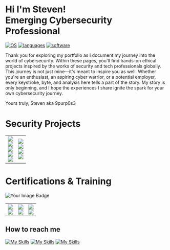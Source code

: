 # Hi I'm Steven! <br>Emerging Cybersecurity Professional<br/>
[![OS](https://go-skill-icons.vercel.app/api/icons?i=kali,windows,azure&theme=dark)]()
[![languages](https://go-skill-icons.vercel.app/api/icons?i=python,powershell,terminal&theme=dark)]()
[![software](https://go-skill-icons.vercel.app/api/icons?i=wireshark,elasticsearch&theme=dark)]()


Thank you for exploring my portfolio as I document my journey into the world of cybersecurity. Within these pages, you'll find hands-on ethical projects inspired by the works of security and tech professionals globally. This journey is not just mine—it's meant to inspire you as well. Whether you're an enthusiast, an aspiring cyber warrior, or a potential employer, every keystroke, byte, and analysis here tells a part of the story. My story is only beginning, and I hope the experiences I share ignite the spark for your own cybersecurity journey.

Yours truly, 
Steven aka 9purp0s3

# Security Projects
<table>
  <tr>
    <td>
      <a href="https://medium.com/@stevenrim/building-a-cloud-honeynet-soc-in-azure-980f84fb5147">
        <img src="https://img.shields.io/badge/-Building a Cloud Honeynet and SOC w/Azure-000000?&style=for-the-badge&logo=Medium&logoColor=white"/>
      </a>
      <br>
      <a href="https://medium.com/@stevenrim/vulnerability-scans-with-tenable-nessus-924d658c7348">
        <img src="https://img.shields.io/badge/-Vulnerability Scans w/Tenable Nessus-000000?&style=for-the-badge&logo=Medium&logoColor=white"/>
      </a>
      <br>
      <a href="https://medium.com/@stevenrim/cisco-packet-tracer-lab-series-more-0051e9e438b7">
        <img src="https://img.shields.io/badge/-Cisco Packet Tracer Lab Series-000000?&style=for-the-badge&logo=Medium&logoColor=white"/>
      </a>
      <br>
      <a href="https://medium.com/@stevenrim/active-directory-home-lab-w-virtualbox-e07932251a9f">
        <img src="https://img.shields.io/badge/-AD Home Lab w/VirtualBox and PowerShell-000000?&style=for-the-badge&logo=Medium&logoColor=white"/>
      </a>
      <br>
      <a href="https://medium.com/@stevenrim/virtual-attacks-and-splunk-insights-b892468cbec9">
        <img src="https://img.shields.io/badge/-Virtual Attacks and Splunk Insights-000000?&style=for-the-badge&logo=Medium&logoColor=white"/>
      </a>
    </td>
    <td>
      <a href="https://medium.com/@stevenrim/this-year-im-thankful-for-input-validation-error-handling-and-egg-nogging-logging-d85036e8443c">
        <img src="https://img.shields.io/badge/-Python: Secure Coding Assignment-000000?&style=for-the-badge&logo=Medium&logoColor=white"/>
      </a>
      <br>
      <a href="https://medium.com/@stevenrim/automating-security-workflow-w-limacharlie-and-tines-020ee72ee340">
        <img src="https://img.shields.io/badge/-Automating Security Workflow w/LimaCharlie-000000?&style=for-the-badge&logo=Medium&logoColor=white"/>
      </a>
      <br>
      <a href="https://medium.com/@stevenrim/owasp-juice-shop-10-2-for-arm64-raspberry-pi-5-68c28c046ccd">
        <img src="https://img.shields.io/badge/-Exploiting Vulnerabilities on OWASP Juice Shop-000000?&style=for-the-badge&logo=Medium&logoColor=white"/>
      </a>
      <br>
      <a href="https://medium.com/@stevenrim/teach-me-how-to-opsec-c1769e6937be">
        <img src="https://img.shields.io/badge/-Teach Me How To Opsec-000000?&style=for-the-badge&logo=Medium&logoColor=white"/>
      </a>
    </td>
  </tr>
</table>

# Certifications & Training
<img src="https://tryhackme-badges.s3.amazonaws.com/9purp0s3.png" alt="Your Image Badge" />
<table>
  <tr>
    <td><a href="https://www.credly.com/badges/806e2f2e-f9c0-4081-9304-6f492136c153/"><img src="https://img.shields.io/badge/-CompTIA Security%2B-FF0000?&style=for-the-badge&logoColor=white"/></a>
        <br><a href="https://static.vecteezy.com/system/resources/previews/022/655/961/non_2x/work-in-progress-rubber-stamp-work-in-progress-grunge-stamp-seal-illustration-vector.jpg"><img src="https://img.shields.io/badge/-CompTIA Network%2B-FF0000?&style=for-the-badge&logoColor=white"/></a></td>
    <td><a href="https://www.credly.com/badges/c5dc51ac-beae-45ef-b27b-a060075191e3/"><img src="https://img.shields.io/badge/-Google Cybersecurity Cert-000080?&style=for-the-badge&logoColor=white"/></a>
        <br><a href="https://app.kajabi.com/certificates/72ada0d2"><img src="https://img.shields.io/badge/-SOC Analyst Masterclass-000080?&style=for-the-badge&logoColor=white"/></a></td>
    <td><a href="https://tryhackme-certificates.s3-eu-west-1.amazonaws.com/THM-SUPLNG2XBJ.png"><img src="https://img.shields.io/badge/-TryHackMe SOC Level 1-2a3042?&style=for-the-badge&logoColor=white"/></a>
        <br><a href="https://static.vecteezy.com/system/resources/previews/022/655/961/non_2x/work-in-progress-rubber-stamp-work-in-progress-grunge-stamp-seal-illustration-vector.jpg"><img src="https://img.shields.io/badge/-TryHackMe SOC Level 2-2a3042?&style=for-the-badge&logoColor=white"/></a></td>

  </tr>
</table>

## How to reach me

[![My Skills](https://skillicons.dev/icons?i=linkedin)](https://linkedin.com/in/stevenrim)
[![My Skills](https://skillicons.dev/icons?i=instagram)](https://instagram.com/9.purp0s3)
[![My Skills](https://go-skill-icons.vercel.app/api/icons?i=proton&theme=dark)](mailto:stevenrim@proton.me)




